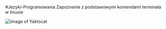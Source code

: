 #Jezyki-Programowania
Zapoznanie z podstawowymi komendami terminala w linuxie 

![Image of Yaktocat](https://octodex.github.com/images/yaktocat.png)

